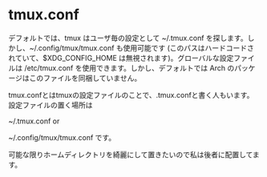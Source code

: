 # tmux.conf
デフォルトでは、tmux はユーザ毎の設定として ~/.tmux.conf を探します。しかし、~/.config/tmux/tmux.conf も使用可能です (このパスはハードコードされていて、$XDG_CONFIG_HOME は無視されます)。グローバルな設定ファイルは /etc/tmux.conf を使用できます。しかし、デフォルトでは Arch のパッケージはこのファイルを同梱していません。

tmux.confとはtmuxの設定ファイルのことで、.tmux.confと書く人もいます。
設定ファイルの置く場所は

~/.tmux.conf
or

~/.config/tmux/tmux.conf
です。

可能な限りホームディレクトリを綺麗にして置きたいので私は後者に配置してます。

